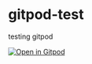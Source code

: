 # gitpod-test
testing gitpod

[![Open in Gitpod](https://gitpod.io/button/open-in-gitpod.svg)](https://gitpod.io/#https://github.com/calvinjazz/gitpod-test)